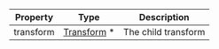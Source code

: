Property | Type | Description
--- | --- | ---
transform | [Transform](../transform/transform.md) * | The child transform